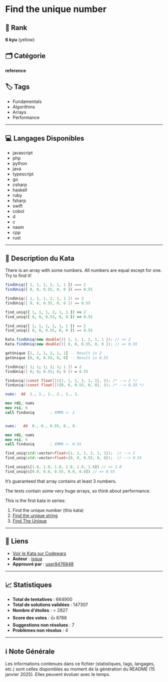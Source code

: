 # Find the unique number

## 🏅 Rank
**6 kyu** (yellow)

## 🗂️ Catégorie
**reference**

## 🏷️ Tags
- Fundamentals
- Algorithms
- Arrays
- Performance

---

## 💻 Langages Disponibles
- javascript
- php
- python
- java
- typescript
- go
- csharp
- haskell
- ruby
- fsharp
- swift
- cobol
- d
- c
- nasm
- cpp
- rust

---

## 📜 Description du Kata

There is an array with some numbers. All numbers are equal except for one. Try to find it!

```javascript
findUniq([ 1, 1, 1, 2, 1, 1 ]) === 2
findUniq([ 0, 0, 0.55, 0, 0 ]) === 0.55
```

```swift
findUniq([ 1, 1, 1, 2, 1, 1 ]) == 2
findUniq([ 0, 0, 0.55, 0, 0 ]) == 0.55
```

```ruby
find_uniq([ 1, 1, 1, 2, 1, 1 ]) == 2
find_uniq([ 0, 0, 0.55, 0, 0 ]) == 0.55
```

```python
find_uniq([ 1, 1, 1, 2, 1, 1 ]) == 2
find_uniq([ 0, 0, 0.55, 0, 0 ]) == 0.55
```

```java
Kata.findUniq(new double[]{ 1, 1, 1, 2, 1, 1 }); // => 2
Kata.findUniq(new double[]{ 0, 0, 0.55, 0, 0 }); // => 0.55
```

```haskell
getUnique [1, 1, 1, 2, 1, 1] -- Result is 2
getUnique [0, 0, 0.55, 0, 0] -- Result is 0.55
```

```fsharp
findUniq([ 1; 1; 1; 2; 1; 1 ]) = 2
findUniq([ 0; 0; 0.55; 0; 0 ]) = 0.55
```

```c
finduniq((const float[]){1, 1, 1, 2, 1, 1}, 5); /* --> 2 */
finduniq((const float[]){0, 0, 0.55, 0, 0}, 5); /* --> 0.55 */
```
```nasm
nums:  dd  1., 1., 1., 2., 1., 1.

mov rdi, nums
mov rsi, 6
call finduniq       ; XMM0 <- 2


nums:   dd  0., 0., 0.55, 0., 0.

mov rdi, nums
mov rsi, 6
call finduniq       ; XMM0 <- 0.55
```
```cpp
find_uniq(std::vector<float>{1, 1, 1, 2, 1, 1});  // --> 2
find_uniq(std::vector<float>{0, 0, 0.55, 0, 0});  // --> 0.55
```

```rust
find_uniq(&[1.0, 1.0, 1.0, 2.0, 1.0, 1.0]) // => 2.0
find_uniq(&[0.0, 0.0, 0.55, 0.0, 0.0]) // => 0.55
```

It’s guaranteed that array contains at least 3 numbers.

The tests contain some very huge arrays, so think about performance.

This is the first kata in series:

1. Find the unique number (this kata)
2. [Find the unique string](https://www.codewars.com/kata/585d8c8a28bc7403ea0000c3)
3. [Find The Unique](https://www.codewars.com/kata/5862e0db4f7ab47bed0000e5)


---

## 🔗 Liens
- [Voir le Kata sur Codewars](https://www.codewars.com/kata/585d7d5adb20cf33cb000235)
- **Auteur** : [isqua](https://www.codewars.com/users/isqua)
- **Approuvé par** : [user8476848](https://www.codewars.com/users/user8476848)

---

## 📈 Statistiques
- **Total de tentatives** : 664900
- **Total de solutions validées** : 147307
- **Nombre d'étoiles** : ⭐ 2827
- **Score des votes** : 👍 8788
- **Suggestions non résolues** : 7
- **Problèmes non résolus** : 4

---

## ℹ️ Note Générale
Les informations contenues dans ce fichier (statistiques, tags, langages, etc.) sont celles disponibles au moment de la génération du README (15 janvier 2025). Elles peuvent évoluer avec le temps.
